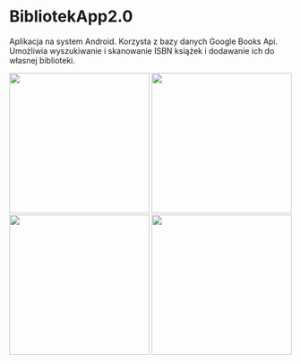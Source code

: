 # BibliotekApp2.0
Aplikacja na system Android. Korzysta z bazy danych Google Books Api. Umożliwia wyszukiwanie i skanowanie ISBN książek i dodawanie ich do własnej biblioteki.

<img src="https://user-images.githubusercontent.com/52631916/72627541-fd687300-394c-11ea-86b8-6b364a89e0b9.jpg" width="250"> <img src="https://user-images.githubusercontent.com/52631916/72627548-ff323680-394c-11ea-9acd-6929521be97b.jpg" width="250">
<img src="https://user-images.githubusercontent.com/52631916/72627551-ffcacd00-394c-11ea-9241-7565666433e8.jpg" width="250">
<img src="https://user-images.githubusercontent.com/52631916/72627558-00fbfa00-394d-11ea-9859-4cf53f5632ae.jpg" width="250">
